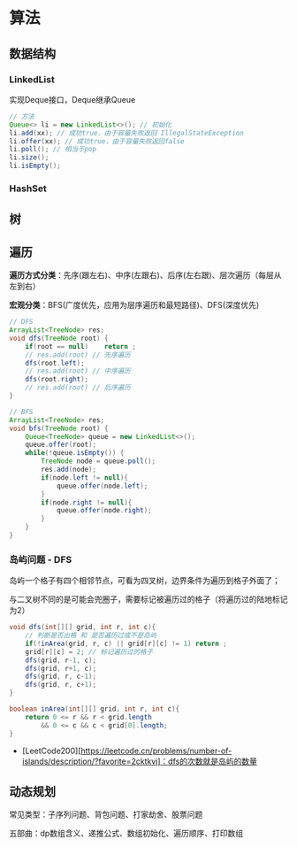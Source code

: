 # 算法

## 数据结构

### LinkedList

实现Deque接口，Deque继承Queue

```java
// 方法
Queue<> li = new LinkedList<>(); // 初始化
li.add(xx); // 成功true，由于容量失败返回 IllegalStateException
li.offer(xx); // 成功true，由于容量失败返回false
li.poll(); // 相当于pop
li.size();
li.isEmpty();
```

### HashSet



## 树





## 遍历

**遍历方式分类**：先序(跟左右)、中序(左跟右)、后序(左右跟)、层次遍历（每层从左到右）

**宏观分类**：BFS(广度优先，应用为层序遍历和最短路径)、DFS(深度优先)

```java
// DFS
ArrayList<TreeNode> res;
void dfs(TreeNode root) {
    if(root == null)	return ;
    // res.add(root) // 先序遍历
    dfs(root.left);
    // res.add(root) // 中序遍历
    dfs(root.right);
    // res.add(root) // 后序遍历
}

// BFS
ArrayList<TreeNode> res;
void bfs(TreeNode root) {
    Queue<TreeNode> queue = new LinkedList<>();
    queue.offer(root);
    while(!queue.isEmpty()) {
        TreeNode node = queue.poll();
        res.add(node);
        if(node.left != null){
            queue.offer(node.left);
        }
        if(node.right != null){
            queue.offer(node.right);
        }
    }
}
```

### 岛屿问题 - DFS

岛屿一个格子有四个相邻节点，可看为四叉树，边界条件为遍历到格子外面了；

与二叉树不同的是可能会兜圈子，需要标记被遍历过的格子（将遍历过的陆地标记为2）

```java
void dfs(int[][] grid, int r, int c){
    // 判断是否出格 和 是否遍历过或不是岛屿
    if(!inArea(grid, r, c) || grid[r][c] != 1) return ;
    grid[r][c] = 2; // 标记遍历过的格子
    dfs(grid, r-1, c);
    dfs(grid, r+1, c);
    dfs(grid, r, c-1);
    dfs(grid, r, c+1);
}

boolean inArea(int[][] grid, int r, int c){
    return 0 <= r && r < grid.length
        && 0 <= c && c < grid[0].length;
}
```

- [LeetCode200][https://leetcode.cn/problems/number-of-islands/description/?favorite=2cktkvj]：dfs的次数就是岛屿的数量



## 动态规划

常见类型：子序列问题、背包问题、打家劫舍、股票问题

五部曲：dp数组含义、递推公式、数组初始化、遍历顺序、打印数组


